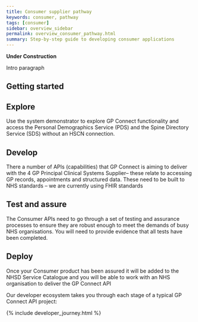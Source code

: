 ```yaml
---
title: Consumer supplier pathway
keywords: consumer, pathway
tags: [consumer]
sidebar: overview_sidebar
permalink: overview_consumer_pathway.html
summary: Step-by-step guide to developing consumer applications
---
```


**Under Construction**

Intro paragraph

## Getting started ##

## Explore ##
Use the system demonstrator to explore GP Connect functionality and access the Personal Demographics Service (PDS) and the Spine Directory Service (SDS) without an HSCN connection.

## Develop ##
There a number of APIs (capabilities) that GP Connect is aiming to deliver with the 4 GP Principal Clinical Systems Supplier– these relate to accessing GP records, appointments and structured data.
These need to be built to NHS standards – we are currently using FHIR standards

## Test and assure ##
The Consumer APIs need to go through a set of testing and assurance processes to ensure they are robust enough to meet the demands of busy NHS organisations. You will need to provide evidence that all tests have been completed.

## Deploy ##
Once your Consumer product has been assured it will be added to the NHSD Service Catalogue and you will be able to work with an NHS organisation to deliver the GP Connect API

Our developer ecosystem takes you through each stage of a typical GP Connect API project:
  
{% include developer_journey.html %}
